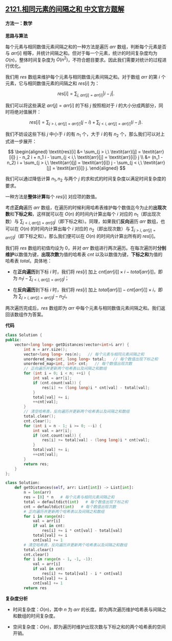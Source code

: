 ## [2121.相同元素的间隔之和 中文官方题解](https://leetcode.cn/problems/intervals-between-identical-elements/solutions/100000/xiang-tong-yuan-su-de-jian-ge-zhi-he-by-8r26b)
#### 方法一：数学

**思路与算法**

每个元素与相同数值元素间隔之和的一种方法是遍历 $\textit{arr}$ 数组，判断每个元素是否与 $\textit{arr}[i]$ 相等，并统计间隔之和。但对于每一个元素，统计的时间复杂度均为 $O(n)$，整体时间复杂度为 $O(n^2)$，不符合题目要求。因此我们需要对统计的过程进行优化。

我们用 $\textit{res}$ 数组来维护每个元素与相同数值元素间隔之和。对于数组 $\textit{arr}$ 的第 $i$ 个元素，它与相同数值元素的间隔之和 $\textit{res}[i]$ 为：

$$
\textit{res}[i] = \sum_{j,\ \textit{arr}[j] = \textit{arr}[i]} |i - j|.
$$

我们可以将这些满足 $\textit{arr}[j] = \textit{arr}[i]$ 的下标 $j$ 按照相对于 $i$ 的大小分成两部分，同时将绝对值展开：

$$
\textit{res}[i] = \sum_{j > i,\ \textit{arr}[j] = \textit{arr}[i]} (j - i) + \sum_{j < i,\ \textit{arr}[j] = \textit{arr}[i]} (i - j).
$$

我们不妨设这些下标 $j$ 中小于 $i$ 的有 $n_1$ 个，大于 $i$ 的有 $n_2$ 个，那么我们可以对上式进一步展开：

$$
\begin{aligned}
\textit{res}[i] &= \sum_{j > i,\ \textit{arr}[j] = \textit{arr}[i]} j - n_2 i + n_1 i - \sum_{j < i,\ \textit{arr}[j] = \textit{arr}[i]} j  \\
&= (n_1 - n_2) i  + \sum_{j > i,\ \textit{arr}[j] = \textit{arr}[i]} j - \sum_{j < i,\ \textit{arr}[j] = \textit{arr}[i]} j.
\end{aligned}
$$

我们可以通过降低计算 $n_1, n_2$ 与两个 $j$ 的求和式的时间复杂度以满足时间复杂度的要求。

一种方法是**整体计算**每个 $\textit{res}[i]$ 对应项的数值。

考虑**正向**遍历 $\textit{arr}$ 数组，在遍历的时候利用哈希表维护每个数值迄今为止的**出现次数**和**下标之和**，这样就可以在 $O(n)$ 的时间内计算出每个 $i$ 对应的 $n_1$（即出现次数）与 $\sum_{j < i,\ \textit{arr}[j] = \textit{arr}[i]} j$（即下标之和）。同理，如果我们**反向**遍历 $\textit{arr}$ 数组，也可以在 $O(n)$ 的时间内计算出每个 $i$ 对应的 $n_2$（即出现次数）与 $\sum_{j > i,\ \textit{arr}[j] = \textit{arr}[i]} j$（即下标之和）。那么我们便可以在 $O(n)$ 的时间内计算出所有的 $\textit{res}[i]$。

我们将 $\textit{res}$ 数组的初值均设为 $0$，并对 $\textit{arr}$ 数组进行两次遍历。在每次遍历时**分别维护**以数值为键，**出现次数**为值的哈希表 $\textit{cnt}$ 以及以数值为键，**下标之和**为值的哈希表 $\textit{total}$。具体地：

- 在**正向遍历**到下标 $i$ 时，我们将 $\textit{res}[i]$ 加上 $\textit{cnt}[\textit{arr}[i]] \times i - \textit{total}[\textit{arr}[i]]$，即为 $n_1 i - \sum_{j < i,\ \textit{arr}[j] = \textit{arr}[i]} j$；

- 在**反向遍历**到下标 $i$ 时，我们将 $\textit{res}[i]$ 加上 $\textit{total}[\textit{arr}[i]] - \textit{cnt}[\textit{arr}[i]] \times i$，即为 $\sum_{j > i,\ \textit{arr}[j] = \textit{arr}[i]} j - n_2 i$。

两次遍历完成后，$\textit{res}$ 数组即为 $\textit{arr}$ 中每个元素与相同数值元素间隔之和。我们返回该数组作为答案。

**代码**

```C++ [sol1-C++]
class Solution {
public:
    vector<long long> getDistances(vector<int>& arr) {
        int n = arr.size();
        vector<long long> res(n);   // 每个元素与相同元素间隔之和
        unordered_map<int, long long> total;   // 每个数值出现下标之和
        unordered_map<int, int> cnt;   // 每个数值出现次数
        // 正向遍历并更新两个哈希表以及间隔之和数组
        for (int i = 0; i < n; ++i) {
            int val = arr[i];
            if (cnt.count(val)) {
                res[i] += (long long)i * cnt[val] - total[val];
            }
            total[val] += i;
            ++cnt[val];
        }
        // 清空哈希表，反向遍历并更新两个哈希表以及间隔之和数组
        total.clear();
        cnt.clear();
        for (int i = n - 1; i >= 0; --i) {
            int val = arr[i];
            if (cnt.count(val)) {
                res[i] += total[val] - (long long)i * cnt[val];
            }
            total[val] += i;
            ++cnt[val];
        }
        return res;
    }
};
```


```Python [sol1-Python3]
class Solution:
    def getDistances(self, arr: List[int]) -> List[int]:
        n = len(arr)
        res = [0] * n   # 每个元素与相同元素间隔之和
        total = defaultdict(int)   # 每个数值出现下标之和
        cnt = defaultdict(int)   # 每个数值出现次数
        # 正向遍历并更新两个哈希表以及间隔之和数组
        for i in range(n):
            val = arr[i]
            if val in cnt:
                res[i] += i * cnt[val] - total[val]
            total[val] += i
            cnt[val] += 1
        # 清空哈希表，反向遍历并更新两个哈希表以及间隔之和数组
        total.clear()
        cnt.clear()
        for i in range(n - 1, -1, -1):
            val = arr[i]
            if val in cnt:
                res[i] += total[val] - i * cnt[val] 
            total[val] += i
            cnt[val] += 1
        return res
```


**复杂度分析**

- 时间复杂度：$O(n)$，其中 $n$ 为 $\textit{arr}$ 的长度。即为两次遍历维护哈希表与间隔之和数组的时间复杂度。

- 空间复杂度：$O(n)$，即为遍历时维护出现次数与下标之和的两个哈希表的空间开销。